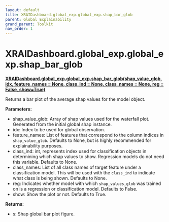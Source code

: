 ```yaml
---
layout: default
title: XRAIDashboard.global_exp.global_exp.shap_bar_glob
parent: Global Explainability
grand_parent: Toolkit
nav_order: 1
---
```


# XRAIDashboard.global_exp.global_exp.shap_bar_glob
**[XRAIDashboard.global_exp.global_exp.shap_bar_glob(shap_value_glob, idx, feature_names = None, class_ind = None, class_names = None, reg = False, show=True)](https://github.com/gaberamolete/XRAIDashboard/blob/main/global_exp/global_exp.py)**


Returns a bar plot of the average shap values for the model object.


**Parameters:**
- shap_value_glob: Array of shap values used for the waterfall plot. Generated from the initial global shap instance.
- idx: Index to be used for global observation.
- feature_names: List of features that correspond to the column indices in `shap_value_glob`. Defaults to None, but is highly recommended for explainability purposes.
- class_ind: int, represents index used for classification objects in determining which shap values to show. Regression models do not need this variable. Defaults to None.
- class_names: List of all class names of target feature under a classification model. This will be used with the `class_ind` to indicate what class is being shown. Defaults to None.
- reg: Indicates whether model with which `shap_values_glob` was trained on is a regression or classification model. Defaults to False.
- show: Show the plot or not. Defaults to True.

**Returns:**
- s: Shap global bar plot figure.